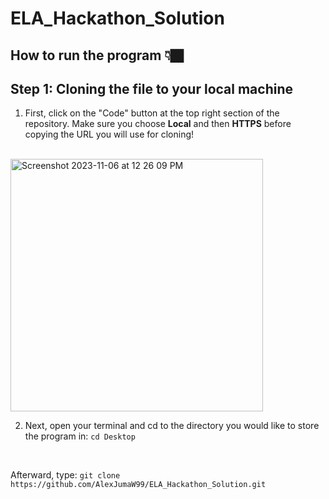 # ELA_Hackathon_Solution
## How to run the program 👇🏿

## Step 1: Cloning the file to your local machine
1. First, click on the "Code" button at the top right section of the repository.
Make sure you choose **Local** and then **HTTPS** before copying the URL you will use for cloning!
<br>
<img width="404" alt="Screenshot 2023-11-06 at 12 26 09 PM" src="https://github.com/AlexJumaW99/ELA_Hackathon_Solution/assets/50864725/c463f36e-e569-4b90-8818-81b1bc60aa75">

<br>

2. Next, open your terminal and cd to the directory you would like to store the program in:
``` cd Desktop ```

<br>

Afterward, type: 
``` git clone https://github.com/AlexJumaW99/ELA_Hackathon_Solution.git ```
